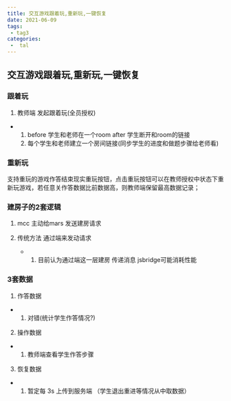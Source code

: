 ```yaml
---
title: 交互游戏跟着玩,重新玩,一键恢复
date: 2021-06-09
tags:
 - tag3
categories:
 -  tal
---
```


## 交互游戏跟着玩,重新玩,一键恢复

### 跟着玩
1. 教师端 发起跟着玩(全员授权)
 - 1. before 学生和老师在一个room
      after 学生断开和room的链接
   2. 每个学生和老师建立一个房间链接(同步学生的进度和做题步骤给老师看)

### 重新玩
支持重玩的游戏作答结束现实重玩按钮，点击重玩按钮可以在教师授权中状态下重新玩游戏，若任意关作答数据比前数据高，则教师端保留最高数据记录；

### 建房子的2套逻辑
1. mcc 主动给mars 发送建房请求

2. 传统方法 通过端来发动请求
    - 1. 目前认为通过端这一层建房 传递消息 jsbridge可能消耗性能  


### 3套数据

1. 作答数据
 - 1. 对错(统计学生作答情况?)
2. 操作数据 
- 1. 教师端查看学生作答步骤
3. 恢复数据
- 1. 暂定每 3s 上传到服务端 （学生退出重进等情况从中取数据） 

